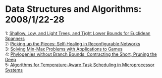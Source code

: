 # Data Structures and Algorithms: 2008/1/22-28  
1: [Shallow, Low, and Light Trees, and Tight Lower Bounds for Euclidean  Spanners](https://doi.org/10.48550/arXiv.0801.3581)  
2: [Picking up the Pieces: Self-Healing in Reconfigurable Networks](https://doi.org/10.48550/arXiv.0801.3710)  
3: [Solving Min-Max Problems with Applications to Games](https://doi.org/10.48550/arXiv.0801.4130)  
4: [Phylogenies without Branch Bounds: Contracting the Short, Pruning the  Deep](https://doi.org/10.48550/arXiv.0801.4190)  
5: [Algorithms for Temperature-Aware Task Scheduling in Microprocessor  Systems](https://doi.org/10.48550/arXiv.0801.4238)  